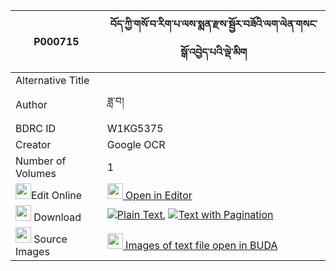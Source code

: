 |P000715|བོད་ཀྱི་གསོ་བ་རིག་པ་ལས་སྨན་རྫས་སྦྱོར་བཟོའི་ལག་ལེན་གསང་སྒོ་འབྱེད་པའི་ལྡེ་མིག 
| --- | --- 
|Alternative Title |
|Author| ཟླ་བ།
|BDRC ID | W1KG5375
|Creator | Google OCR
|Number of Volumes| 1
|<img width="25" src="https://img.icons8.com/color/25/000000/edit-property.png">Edit Online| [<img width="25" src="https://avatars.githubusercontent.com/u/45091458?s=200&v=4"> Open in Editor](http://editor.openpecha.org/P000715)
|<img width="25" src="https://img.icons8.com/fluent/48/000000/download-2.png"/>  Download | [![](https://img.icons8.com/color/20/000000/txt.png)Plain Text](https://github.com/Openpecha/P000715/releases/download/v1/bo_kyi_sowa_rigpa_la_sa_men_dz_plain_P000715.zip), [![](https://img.icons8.com/color/20/000000/txt.png)Text with Pagination](https://github.com/Openpecha/P000715/releases/download/v1/bo_kyi_sowa_rigpa_la_sa_men_dz_pages_P000715.zip)
|<img width="25" src="https://img.icons8.com/plasticine/100/000000/pictures-folder.png"/>  Source Images | [<img width="25" src="https://library.bdrc.io/icons/BUDA-small.svg"> Images of text file open in BUDA](https://library.bdrc.io/show/bdr:W1KG5375)